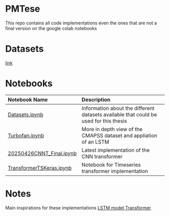 # PMTese
This repo contains all code implementations even the ones that are not a final version on the google colab notebooks

# Datasets
[link](https://github.com/kokikwbt/predictive-maintenance/tree/main)

# Notebooks 
| Notebook Name | Description |
|:-------------------------------------------------------------------|:------------|
| [Datasets.ipynb](\notebooks\DatasetOverview\Datasets.ipynb)              |  Information about the different datasets available that could be used for this thesis           |
| [Turbofan.ipynb](\notebooks\LSTM\Turbofan.ipynb)              | More in depth view of the CMAPSS dataset and appliation of an LSTM           |
|  [20250426CNNT_Final.ipynb](notebooks\Transformer\Convolutional\20250426CNNT_Final.ipynb)             |     Latest implementation of the CNN transformer        |
|  [TransformerTSKeras.ipynb](notebooks\Transformer\Simple\TransformerTSKeras.ipynb)             |     Notebook for Timeseries transformer implementation         |

# Notes
Main inspirations for these implementations
[LSTM model ](https://www.kaggle.com/code/yash4654/predictive-maintenance-nasa-turbofan-engine#Model-4---%3E-LSTM)
[Transformer](https://github.com/mounalab/Multivariate-time-series-forecasting-keras/blob/main/Transformer.py)
